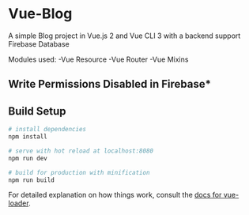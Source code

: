 # Vue-Blog
A simple Blog project in Vue.js 2 and Vue CLI 3 with a backend support Firebase Database

Modules used:
  -Vue Resource
  -Vue Router
  -Vue Mixins

## Write Permissions Disabled in Firebase*

## Build Setup

``` bash
# install dependencies
npm install

# serve with hot reload at localhost:8080
npm run dev

# build for production with minification
npm run build
```

For detailed explanation on how things work, consult the [docs for vue-loader](http://vuejs.github.io/vue-loader).